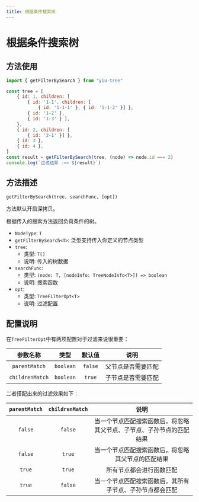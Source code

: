 ```yaml
---
title: 根据条件搜索树
---
```


# 根据条件搜索树

## 方法使用

```js
import { getFilterBySearch } from "yiu-tree"

const tree = [
    { id: 1, children: [
        { id: '1-1', children: [
            { id: '1-1-1' }, { id: '1-1-2' }] },
        { id: '1-2' },
        { id: '1-3' } ],
    },
    { id: 2, children: [
        { id: '2-1' }] },
    { id: 3 },
    { id: 4 },
]
const result = getFilterBySearch(tree, (node) => node.id === 2)
console.log(`过滤结果 :>> ${result}`)
```

## 方法描述

```
getFilterBySearch(tree, searchFunc, [opt])
```

方法默认开启深拷贝。

根据传入的搜索方法返回负荷条件的树。

- `NodeType`: `T`
- `getFilterBySearch<T>`: 泛型支持传入你定义的节点类型
- `tree`:
  - 类型: `T[]`
  - 说明: 传入的树数据
- `searchFunc`:
  - 类型: `(node: T, [nodeInfo: TreeNodeInfo<T>]) => boolean`
  - 说明: 搜索函数
- `opt`:
  - 类型: `TreeFilterOpt<T>`
  - 说明: 过滤配置


## 配置说明

在`TreeFilterOpt`中有两项配置对于过滤来说很重要：

|    参数名称     |   类型    | 默认值  |        说明        |
| :-------------: | :-------: | :-----: | :----------------: |
|  `parentMatch`  | `boolean` | `false` | 父节点是否需要匹配 |
| `childrenMatch` | `boolean` | `true`  | 子节点是否需要匹配 |


二者搭配出来的过滤效果如下：


| `parentMatch` | `childrenMatch` |                                 说明                                 |
| :-----------: | :-------------: | :------------------------------------------------------------------: |
|    `false`    |     `false`     | 当一个节点匹配搜索函数后，将忽略其父节点、子节点、子孙节点的匹配结果 |
|    `false`    |     `true`      |          当一个节点匹配搜索函数后，将忽略其父节点的匹配结果          |
|    `true`     |     `true`      |                       所有节点都会进行函数匹配                       |
|    `true`     |     `false`     |       当一个节点匹配搜索函数后，其所有子节点、子孙节点都会匹配       |